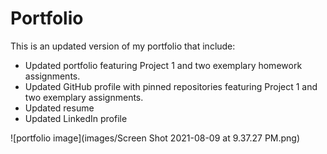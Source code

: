 # Portfolio

This is an updated version of my portfolio that include:
- Updated portfolio featuring Project 1 and two exemplary homework assignments.
- Updated GitHub profile with pinned repositories featuring Project 1 and two exemplary assignments.
- Updated resume
- Updated LinkedIn profile

![portfolio image](images/Screen Shot 2021-08-09 at 9.37.27 PM.png)